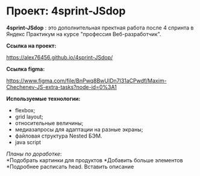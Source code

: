 # Проект: 4sprint-JSdop
**4sprint-JSdop** : это дополнительная пректная работа после 4 спринта в Яндекс Практикум на курсе "профессия Веб-разработчик". 



**Ссылка на проект:**

https://alex76456.github.io/4sprint-JSdop/

**Ссылка figma:**

https://www.figma.com/file/BnPwq8BwUIDn7l31aCPwdf/Maxim-Chechenev-JS-extra-tasks?node-id=0%3A1


**Используемые технологии:**

* flexbox;
* grid layout;
* относительные величины;
* медиазапросы для адаптации на разные экраны;
* файловая структура Nested БЭМ.
* java script


*Планы по доработке*:  
*Подобрать картинки для продуктов
*Добавить больше элементов
*Подробнее расписать head. Вставить описание  
